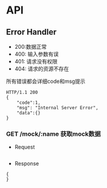 # API

## Error Handler
- 200:数据正常
- 400: 输入参数有误
- 401: 请求没有权限
- 404: 请求的资源不存在

所有错误都会详细code和msg提示
```
HTTP/1.1 200
{
	"code":1,
	"msg": "Internal Server Error",
	"data":{}
}
```

### GET /mock/:name  获取mock数据
- Request
```
```
- Response
```
{
}
```
